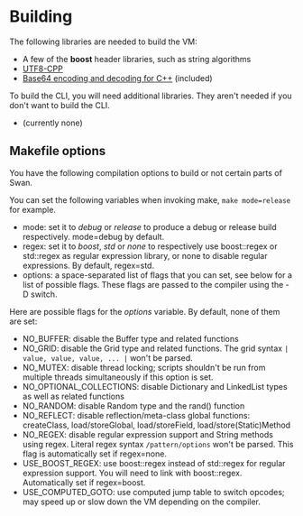 # Building
The following libraries are needed to build the VM:

- A few of the **boost** header libraries, such as string algorithms
- [UTF8-CPP](http://utfcpp.sourceforge.net/)
- [Base64 encoding and decoding for C++](https://renenyffenegger.ch/notes/development/Base64/Encoding-and-decoding-base-64-with-cpp)  (included)

To build the CLI, you will need additional libraries. They aren't needed if you don't want to build the CLI.

- (currently none)

## Makefile options
You have the following compilation options to build or not certain parts of Swan.


You can set the following variables when invoking make, `make mode=release` for example.

- mode: set it to *debug* or *release* to produce a debug or release build respectively. mode=debug by default.
- regex: set it to *boost*, *std* or *none* to respectively use boost::regex or std::regex as regular expression library, or none to disable regular expressions. By default, regex=std.
- options: a space-separated list of flags that you can set, see below for a list of possible flags. These flags are passed to the compiler using the -D switch.

Here are possible flags for the *options* variable. By default, none of them are set:

- NO_BUFFER: disable the Buffer type and related functions
- NO_GRID: disable the Grid type and related functions. The grid syntax `| value, value, value, ... |` won't be parsed.
- NO_MUTEX: disable thread locking; scripts shouldn't be run from multiple threads simultaneously if this option is set.
- NO_OPTIONAL_COLLECTIONS: disable Dictionary and LinkedList types as well as related functions
- NO_RANDOM: disable Random type and the rand() function
- NO_REFLECT: disable reflection/meta-class global functions: createClass, load/storeGlobal, load/storeField, load/store(Static)Method
- NO_REGEX: disable regular expression support and String methods using regex. Literal regex syntax `/pattern/options` won't be parsed. This flag is automatically set if regex=none.
- USE_BOOST_REGEX: use boost::regex instead of std::regex for regular expression support. You will need to link with boost::regex. Automatically set if regex=boost.
- USE_COMPUTED_GOTO: use computed jump table to switch opcodes; may speed up or slow down the VM depending on the compiler.

